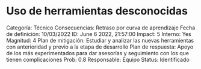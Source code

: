 # Uso de herramientas desconocidas

Categoría: Técnico
Consecuencias: Retraso por curva de aprendizaje
Fecha de definición: 10/03/2022
ID: June 6 2022, 21:57:00
Impact: 5
Interno: Yes
Magnitud: 4
Plan de mitigación: Estudiar y analizar las nuevas herramientas con anterioridad y previo a la etapa de desarrollo
Plan de respuesta: Apoyo de los más experimentados para dar asesorías y seguimiento con los que tienen complicaciones
Prob: 0.8
Responsable: Equipo
Status: Identificado